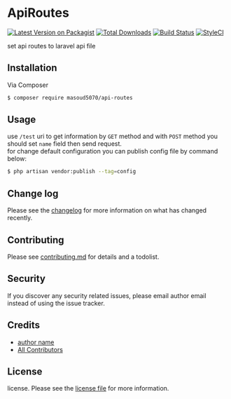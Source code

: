 # ApiRoutes

[![Latest Version on Packagist][ico-version]][link-packagist]
[![Total Downloads][ico-downloads]][link-downloads]
[![Build Status][ico-travis]][link-travis]
[![StyleCI][ico-styleci]][link-styleci]

set api routes to laravel api file

## Installation

Via Composer

``` bash
$ composer require masoud5070/api-routes
```

## Usage
use ```
    /test
    ``` uri to get information by ``` GET ``` method and with
    ``` POST ``` method you should set ``` name ``` field then send request.  
     for change default configuration you can publish config file by command below:  
``` bash
$ php artisan vendor:publish --tag=config
```

## Change log

Please see the [changelog](changelog.md) for more information on what has changed recently.



## Contributing

Please see [contributing.md](contributing.md) for details and a todolist.

## Security

If you discover any security related issues, please email author email instead of using the issue tracker.

## Credits

- [author name][link-author]
- [All Contributors][link-contributors]

## License

license. Please see the [license file](license.md) for more information.

[ico-version]: https://img.shields.io/packagist/v/masoud5070/api-routes.svg?style=flat-square
[ico-downloads]: https://img.shields.io/packagist/dt/masoud5070/api-routes.svg?style=flat-square
[ico-travis]: https://img.shields.io/travis/masoud5070/api-routes/master.svg?style=flat-square
[ico-styleci]: https://styleci.io/repos/12345678/shield

[link-packagist]: https://packagist.org/packages/masoud5070/api-routes
[link-downloads]: https://packagist.org/packages/masoud5070/api-routes
[link-travis]: https://travis-ci.org/masoud5070/api-routes
[link-styleci]: https://styleci.io/repos/12345678
[link-author]: https://github.com/masoud5070
[link-contributors]: ../../contributors
